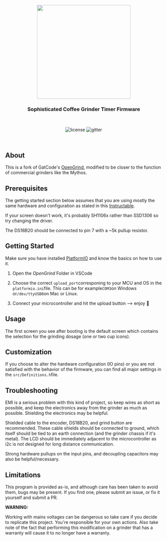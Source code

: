 <p align="center">
  <img width="300" src="assets/logo.png">
  <h3 align="center">Sophisticated Coffee Grinder Timer Firmware</h3></br>
  <p align="center">
    <img alt="license" src="https://img.shields.io/badge/license-GPL-blue">
  <img alt="gitter" src="https://img.shields.io/badge/language-C/C++-blue">
  </p>
</p>
<br>

## About

This is a fork of GatCode's [OpenGrind](https://github.com/GatCode/OpenGrind), modified to be closer to the function of commercial grinders like the Mythos.



## Prerequisites

The getting started section below assumes that you are using mostly the same hardware and configuration as stated in this [Instructable](https://www.instructables.com/The-14-Sophisticated-Coffee-Grinder-Timer/).

If your screen doesn't work, it's probably SH1106x rather than SSD1306 so try changing the driver.

The DS18B20 should be connected to pin 7 with a ~5k pullup resistor.



## Getting Started

Make sure you have installed [PlatformIO](https://platformio.org/platformio-ide) and know the basics on how to use it.

1. Open the *OpenGrind* Folder in VSCode

2. Choose the correct `upload_port`corresponing to your MCU and OS in the `platformio.ini`file. This can be for example`COM3`on Windows or`/dev/ttyUSB0`on Mac or Linux.

3. Connect your microcontroller and hit the upload button --> enjoy 🎉



## Usage

The first screen you see after booting is the default screen which contains the selection for the grinding dosage (one or two cup icons).



## Customization

If you choose to alter the hardware configuration (IO pins) or you are not satisfied with the behavior of the firmware, you can find all major settings in the `src/Definitions.h`file.



## Troubleshooting

EMI is a serious problem with this kind of project, so keep wires as short as possible, and keep the electronics away from the grinder as much as possible. Shielding the electronics may be helpful.

Shielded cable to the encoder, DS18B20, and grind button are recommended. These cable shields should be connected to ground, which itself should be tied to an earth connection (and the grinder chassis if it's metal).
The LCD should be immediately adjacent to the microcontroller as i2c is not designed for long distance communication.

Strong hardware pullups on the input pins, and decoupling capacitors may also be helpful/necessary.


## Limitations

This program is provided as-is, and although care has been taken to avoid them, bugs may be present. If you find one, please submit an issue, or fix it yourself and submit a PR.


**WARNING:** 

Working with mains voltages can be dangerous so take care if you decide to replicate this project. You're responsible for your own actions.
Also take note of the fact that performing this modification on a grinder that has a warranty will cause it to no longer have a warranty.